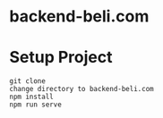 # backend-beli.com
# Setup Project
```
git clone 
change directory to backend-beli.com
npm install
npm run serve
```
